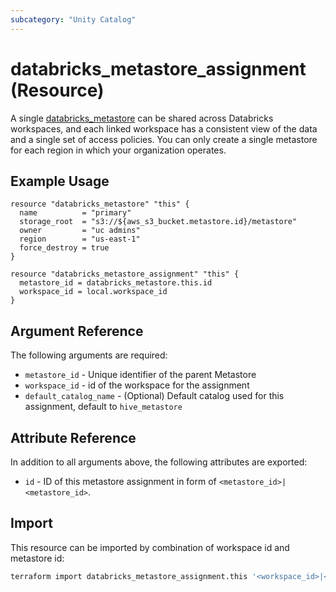 ```yaml
---
subcategory: "Unity Catalog"
---
```

# databricks_metastore_assignment (Resource)

A single [databricks_metastore](docs/resources/metastore.md) can be shared across Databricks workspaces, and each linked workspace has a consistent view of the data and a single set of access policies. You can only create a single metastore for each region in which your organization operates.

## Example Usage

```hcl
resource "databricks_metastore" "this" {
  name          = "primary"
  storage_root  = "s3://${aws_s3_bucket.metastore.id}/metastore"
  owner         = "uc admins"
  region        = "us-east-1"
  force_destroy = true
}

resource "databricks_metastore_assignment" "this" {
  metastore_id = databricks_metastore.this.id
  workspace_id = local.workspace_id
}
```

## Argument Reference

The following arguments are required:

* `metastore_id` - Unique identifier of the parent Metastore
* `workspace_id` - id of the workspace for the assignment
* `default_catalog_name` - (Optional) Default catalog used for this assignment, default to `hive_metastore`

## Attribute Reference

In addition to all arguments above, the following attributes are exported:

* `id` - ID of this metastore assignment in form of `<metastore_id>|<metastore_id>`.

## Import

This resource can be imported by combination of workspace id and metastore id:

```bash
terraform import databricks_metastore_assignment.this '<workspace_id>|<metastore_id>'
```
